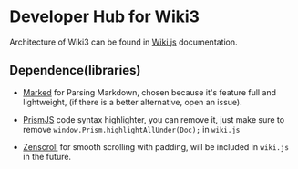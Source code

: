 # Developer Hub for Wiki3

Architecture of Wiki3 can be found in [Wiki js](/Developer/Developer/Wiki-js) documentation.

## Dependence(libraries)

- [Marked](https://github.com/markedjs/marked) for Parsing Markdown, chosen because it's feature full and lightweight, (if there is a better alternative, open an issue).

- [PrismJS](https://github.com/PrismJS/prism) code syntax highlighter, you can remove it, just make sure to remove `window.Prism.highlightAllUnder(Doc);` in `wiki.js`

- [Zenscroll](https://github.com/zengabor/zenscroll) for smooth scrolling with padding, will be included in `wiki.js` in the future.

